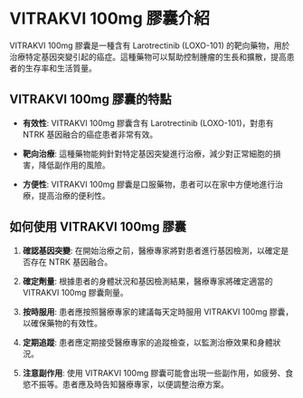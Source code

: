 # VITRAKVI 100mg 膠囊介紹
VITRAKVI 100mg 膠囊是一種含有 Larotrectinib (LOXO-101) 的靶向藥物，用於治療特定基因突變引起的癌症。這種藥物可以幫助控制腫瘤的生長和擴散，提高患者的生存率和生活質量。
## VITRAKVI 100mg 膠囊的特點
- **有效性**: VITRAKVI 100mg 膠囊含有 Larotrectinib (LOXO-101)，對患有 NTRK 基因融合的癌症患者非常有效。
  
- **靶向治療**: 這種藥物能夠針對特定基因突變進行治療，減少對正常細胞的損害，降低副作用的風險。
  
- **方便性**: VITRAKVI 100mg 膠囊是口服藥物，患者可以在家中方便地進行治療，提高治療的便利性。
## 如何使用 VITRAKVI 100mg 膠囊
1. **確認基因突變**: 在開始治療之前，醫療專家將對患者進行基因檢測，以確定是否存在 NTRK 基因融合。
2. **確定劑量**: 根據患者的身體狀況和基因檢測結果，醫療專家將確定適當的 VITRAKVI 100mg 膠囊劑量。
3. **按時服用**: 患者應按照醫療專家的建議每天定時服用 VITRAKVI 100mg 膠囊，以確保藥物的有效性。
4. **定期追蹤**: 患者應定期接受醫療專家的追蹤檢查，以監測治療效果和身體狀況。
5. **注意副作用**: 使用 VITRAKVI 100mg 膠囊可能會出現一些副作用，如疲勞、食慾不振等。患者應及時告知醫療專家，以便調整治療方案。